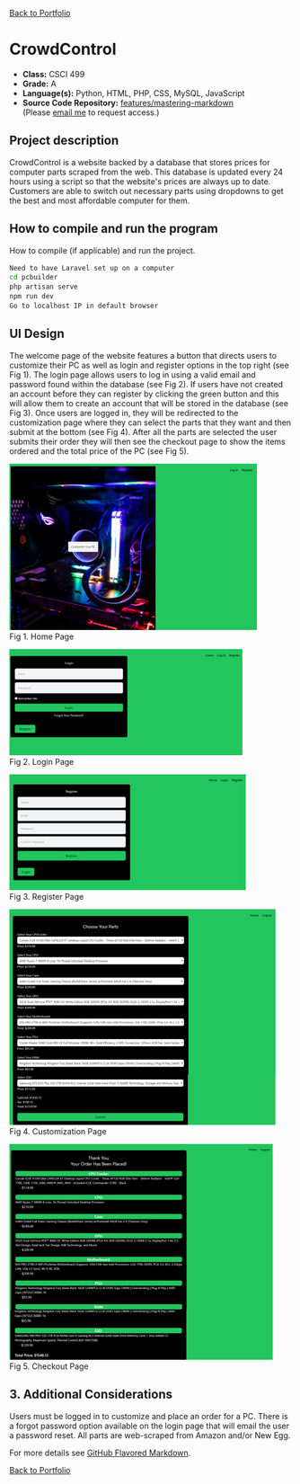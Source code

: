 [Back to Portfolio](./)

CrowdControl
===============

-   **Class:** CSCI 499
-   **Grade:** A
-   **Language(s):** Python, HTML, PHP, CSS, MySQL, JavaScript
-   **Source Code Repository:** [features/mastering-markdown](https://guides.github.com/features/mastering-markdown/)  
    (Please [email me](mailto:NRMixon@csustudent.net?subject=GitHub%20Access) to request access.)

## Project description

CrowdControl is a website backed by a database that stores prices for computer parts scraped from the web. This database is updated every 24 hours using a script so that the website's prices are always up to date. Customers are able to switch out necessary parts using dropdowns to get the best and most affordable computer for them. 

## How to compile and run the program

How to compile (if applicable) and run the project.

```bash
Need to have Laravel set up on a computer
cd pcbuilder
php artisan serve
npm run dev
Go to localhost IP in default browser
```

## UI Design

The welcome page of the website features a button that directs users to customize their PC as well as login and register options in the top right (see Fig 1). The login page allows users to log in using a valid email and password found within the database (see Fig 2). If users have not created an account before they can register by clicking the green button and this will allow them to create an account that will be stored in the database (see Fig 3). Once users are logged in, they will be redirected to the customization page where they can select the parts that they want and then submit at the bottom (see Fig 4). After all the parts are selected the user submits their order they will then see the checkout page to show the items ordered and the total price of the PC (see Fig 5).

![screenshot](images/CCImages/WelcomePage.png)  
Fig 1. Home Page

![screenshot](images/CCImages/LoginPage.png)  
Fig 2. Login Page

![screenshot](images/CCImages/RegisterPage.png)  
Fig 3. Register Page

![screenshot](images/CCImages/CustomizePage.png)  
Fig 4. Customization Page

![screenshot](images/CCImages/CheckoutPage.png)  
Fig 5. Checkout Page

## 3. Additional Considerations

Users must be logged in to customize and place an order for a PC. There is a forgot password option available on the login page that will email the user a password reset. All parts are web-scraped from Amazon and/or New Egg. 

For more details see [GitHub Flavored Markdown](https://guides.github.com/features/mastering-markdown/).

[Back to Portfolio](./)
